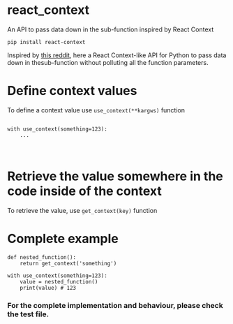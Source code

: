 
# react_context

An API to pass data down in the sub-function inspired by React Context

```
pip install react-context
```

Inspired by [this reddit](https://discuss.python.org/t/react-context-api-in-python/5684), here a React Context-like API for Python to pass data down in thesub-function without polluting all the function parameters.

# Define context values

To define a context value use `use_context(**kargws)` function

```

with use_context(something=123):
    ...

```
​
# Retrieve the value somewhere in the code inside of the context

To retrieve the value, use `get_context(key)` function

# Complete example

```
def nested_function():
    return get_context('something')

with use_context(something=123):
    value = nested_function()
    print(value) # 123
```

### For the complete implementation and behaviour, please check the test file.

